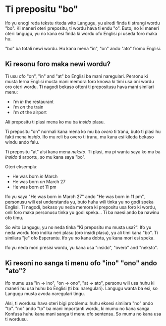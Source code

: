 # Ti prepositu "bo"

Ifo yu enogi reda tekstu riteda wito Langugu, yu alredi finda ti strangi wordu "bo". Ki maneri oteri prepositu, ti wordu hava ti endu "o". Buto, no ki maneri oteri langugu, yu no kana esi finda ki wordu ofo Englisi pi useda foro maka hu.

"bo" ba totali newi wordu. Hu kana mena "in", "on" ando "ato" fromo Englisi.

## Ki resonu foro maka newi wordu? 

Ti usu ofo "on", "in" and "at" bo Englisi ba mani naregulari. Personu ki musta lerna Englisi musta mani memora foro knowa ki timi usa oni wordu oro oteri wordu. Ti nagodi bekaso ofteni ti prepositusu hava mani similari menu:

* I'm *in* the restaurant 
* I'm *on* the train
* I'm *at* the airport

Ali prepositu ti plasi mena ko mu ba *insido* plasu.

Ti prepositu "on" normali kana mena ko mu ba *overo* ti tranu, buto ti plasi hu fakti mena *insido*. Ifo mu reli ba overo ti tranu, mu kana esi kileda bekaso windu ando falu.

Ti prepositu "at" alsi kana mena *neksto*. Ti plasi, mu pi wanta saya ko mu ba *insido* ti arportu, so mu kana saya "bo".


Oteri eksemplu:

* He was born *in* March
* He was born *on* March 27
* He was born *at* 11 pm

Ifo yu saya "He was born in March 27" ando "He was born in 11 pm", personusu wili esi understanda yu, buto huhu wili tinka yu no godi speka Englisi. Ti nagodi, bekaso yu neda memora ki prepositu usa foro ki wordu, onli foro maka personusu tinka yu godi speka... Ti ba naesi ando ba nawinu ofo timu.

So wito Langugu, yu no neda tinka "Ki prepositu mu musta usa?". Ifo yu neda wordu foro indika neri plasu (oro insidi plasu), yu ali timi kana "bo". Ti similara "je" ofo Esperantu. Ifo yu no kana dobta, yu kana mori esi speka.

Ifo yu neda mori presisi wordu, yu kana usa "insido", "overo" and "neksto".

## Ki resoni no sanga ti menu ofo "ino" "ono" ando "ato"?

Ifo mumu usa "in -> ino", "on -> ono", "at -> ato", personu wili usa huhu ki maneri hu usa huhu bo Englisi (ti ba: naregulari). Langugu wanta ba esi, so Langugu musta avoda naregulari tingu.

Alsi, ti wordusu hava oteri bigi problemu: huhu eksesi similara "no" ando "to". "no" ando "to" ba mani importanti wordu, ki mumu no kana sanga. Konfusa huhu kana mani sanga ti menu ofo sentensu. So mumu no kana usa ti wordusu.
